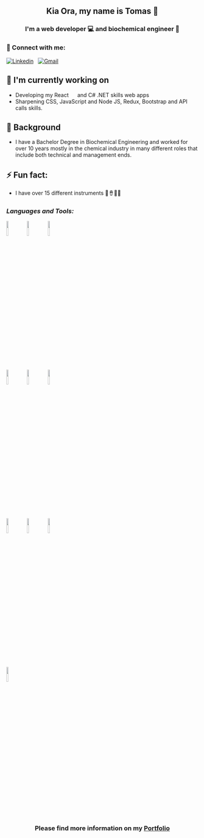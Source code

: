 <h2 align="center">
  Kia Ora, my name is Tomas 👋
</h2> 

<h3 align="center">
  I'm a web developer 💻 and biochemical engineer 🔬
</h3> 

### 🤝 Connect with me:
[![Linkedin](https://img.shields.io/badge/-LinkedIn-blue?style=flat&logo=Linkedin&logoColor=white)](https://www.linkedin.com/in/tomas-alves-de-souza-0015003b/) &nbsp;
[![Gmail](https://img.shields.io/badge/-Gmail-c14438?style=flat&logo=Gmail&logoColor=white)](mailto:tomas.alves08@gmail.com)

<!--  <img width="33%" align="right" alt="My Avatar" src="https://i.imgur.com/FtdEDX6.png" /> -->

## 🔭 I'm currently working on
- Developing my React <img width=15 src="https://www.vectorlogo.zone/logos/reactjs/reactjs-icon.svg"> and C# .NET skills web apps
- Sharpening CSS, JavaScript and Node JS, Redux, Bootstrap and API calls skills.

##  🌱 Background
- I have a Bachelor Degree in Biochemical Engineering and worked for over 10 years mostly in the chemical industry in many different roles that include both technical and management ends.

## ⚡ Fun fact: 
- I have over 15 different instruments 🎸🪘🎤🎶


### *Languages and Tools:*
<p>
<code><img width="10%" src="https://www.vectorlogo.zone/logos/w3_html5/w3_html5-ar21.svg"></code>
<code><img width="10%" height="10%" src="https://www.vectorlogo.zone/logos/javascript/javascript-ar21.svg"></code>
<code><img width="10%" src="https://www.vectorlogo.zone/logos/w3_css/w3_css-ar21.svg"></code>
  <br />
<code><img width="10%" src="https://www.vectorlogo.zone/logos/nodejs/nodejs-ar21.svg"></code>
<code><img width="10%" src="https://www.vectorlogo.zone/logos/handlebarsjs/handlebarsjs-ar21.svg"></code>
<code><img width="10%" src="https://www.vectorlogo.zone/logos/json/json-ar21.svg"></code>
<br />
<code><img width="10%" src="https://www.vectorlogo.zone/logos/expressjs/expressjs-ar21.svg"></code>
<code><img width="10%" src="https://www.vectorlogo.zone/logos/npmjs/npmjs-ar21.svg"></code>
<code><img width="10%" src="https://www.vectorlogo.zone/logos/reactjs/reactjs-ar21.svg"></code>
  <br />
<code><img width="10%" src="https://www.vectorlogo.zone/logos/sqlite/sqlite-ar21.svg"></code>
  <br />
</p>

<h3 align="center">
  Please find more information on my <a href="https://portfolio-bb51c.web.app/">
    Portfolio
  </a>
</h3>

<!-- This readme was inspired by Zin Hoang - https://github.com/zinHoang -->



